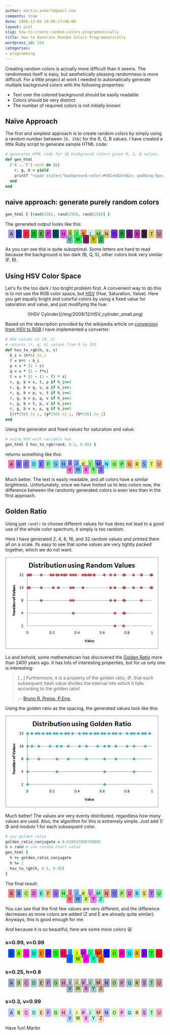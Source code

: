 ```yaml
---
author: martin.ankerl@gmail.com
comments: true
date: 2009-12-09 19:09:17+00:00
layout: post
slug: how-to-create-random-colors-programmatically
title: How to Generate Random Colors Programmatically
wordpress_id: 254
categories:
- programming
---
```


Creating random colors is actually more difficult than it seems. The randomness itself is easy, but aesthetically pleasing randomness is more difficult. For a little project at work I needed to automatically generate multiple background colors with the following properties:

* Text over the colored background should be easily readable
* Colors should be very distinct
* The number of required colors is not initially known

## Naïve Approach

The first and simplest approach is to create random colors by simply using a random number between `[0, 256[` for the R, G, B values. I have created a little Ruby script to generate sample HTML code:

```ruby
# generates HTML code for 26 background colors given R, G, B values.
def gen_html
  ('A'..'Z').each do |c|
    r, g, b = yield
    printf "<span style=\"background-color:#%02x%02x%02x; padding:5px; -moz-border-radius:3px; -webkit-border-radius:3px;\">#{c}</span> ", r, g, b
  end
end
```

## naive approach: generate purely random colors

```ruby
gen_html { [rand(256), rand(256), rand(256)] }
```

The generated output looks like this:

<p style="text-align:center;"><span style="background-color:#a69dd8; padding:5px; -moz-border-radius:3px; -webkit-border-radius:3px;">A</span> <span style="background-color:#0c35b0; padding:5px; -moz-border-radius:3px; -webkit-border-radius:3px;">B</span> <span style="background-color:#f82750; padding:5px; -moz-border-radius:3px; -webkit-border-radius:3px;">C</span> <span style="background-color:#0ebd31; padding:5px; -moz-border-radius:3px; -webkit-border-radius:3px;">D</span> <span style="background-color:#5fab4f; padding:5px; -moz-border-radius:3px; -webkit-border-radius:3px;">E</span> <span style="background-color:#c538cf; padding:5px; -moz-border-radius:3px; -webkit-border-radius:3px;">F</span> <span style="background-color:#014a59; padding:5px; -moz-border-radius:3px; -webkit-border-radius:3px;">G</span> <span style="background-color:#e14af8; padding:5px; -moz-border-radius:3px; -webkit-border-radius:3px;">H</span> <span style="background-color:#9fb730; padding:5px; -moz-border-radius:3px; -webkit-border-radius:3px;">I</span> <span style="background-color:#4bec60; padding:5px; -moz-border-radius:3px; -webkit-border-radius:3px;">J</span> <span style="background-color:#ef9345; padding:5px; -moz-border-radius:3px; -webkit-border-radius:3px;">K</span> <span style="background-color:#d2ece0; padding:5px; -moz-border-radius:3px; -webkit-border-radius:3px;">L</span> <span style="background-color:#9cda80; padding:5px; -moz-border-radius:3px; -webkit-border-radius:3px;">M</span> <span style="background-color:#dbc07c; padding:5px; -moz-border-radius:3px; -webkit-border-radius:3px;">N</span> <span style="background-color:#7328dd; padding:5px; -moz-border-radius:3px; -webkit-border-radius:3px;">O</span> <span style="background-color:#1e9942; padding:5px; -moz-border-radius:3px; -webkit-border-radius:3px;">P</span> <span style="background-color:#621b7b; padding:5px; -moz-border-radius:3px; -webkit-border-radius:3px;">Q</span> <span style="background-color:#c830b2; padding:5px; -moz-border-radius:3px; -webkit-border-radius:3px;">R</span> <span style="background-color:#362332; padding:5px; -moz-border-radius:3px; -webkit-border-radius:3px;">S</span> <span style="background-color:#e8c55d; padding:5px; -moz-border-radius:3px; -webkit-border-radius:3px;">T</span> <span style="background-color:#bd8787; padding:5px; -moz-border-radius:3px; -webkit-border-radius:3px;">U</span> <span style="background-color:#66c6a4; padding:5px; -moz-border-radius:3px; -webkit-border-radius:3px;">V</span> <span style="background-color:#21ec4b; padding:5px; -moz-border-radius:3px; -webkit-border-radius:3px;">W</span> <span style="background-color:#782364; padding:5px; -moz-border-radius:3px; -webkit-border-radius:3px;">X</span> <span style="background-color:#c3bf15; padding:5px; -moz-border-radius:3px; -webkit-border-radius:3px;">Y</span> <span style="background-color:#3db35a; padding:5px; -moz-border-radius:3px; -webkit-border-radius:3px;">Z</span>
</p>

As you can see this is quite suboptimal. Some letters are hard to read because the background is too dark (B, Q, S), other colors look very similar (F, R).

## Using HSV Color Space

Let's fix the too dark / too bright problem first. A convenient way to do this is to not use the RGB color space, but [HSV](http://en.wikipedia.org/wiki/HSL_and_HSV) (Hue, Saturation, Value). Here you get equally bright and colorful colors by using a fixed value for saturation and value, and just modifying the hue:

<center>
![HSV Cylinder](/img/2009/12/HSV_cylinder_small.png)
</center>

Based on the description provided by the wikipedia article on [conversion from HSV to RGB](http://en.wikipedia.org/wiki/HSL_and_HSV#Converting_to_RGB) I have implemented a converter:

```ruby
# HSV values in [0..1[
# returns [r, g, b] values from 0 to 255
def hsv_to_rgb(h, s, v)
  h_i = (h*6).to_i
  f = h*6 - h_i
  p = v * (1 - s)
  q = v * (1 - f*s)
  t = v * (1 - (1 - f) * s)
  r, g, b = v, t, p if h_i==0
  r, g, b = q, v, p if h_i==1
  r, g, b = p, v, t if h_i==2
  r, g, b = p, q, v if h_i==3
  r, g, b = t, p, v if h_i==4
  r, g, b = v, p, q if h_i==5
  [(r*256).to_i, (g*256).to_i, (b*256).to_i]
end
```

Using the generator and fixed values for saturation and value: 

```ruby
# using HSV with variable hue
gen_html { hsv_to_rgb(rand, 0.5, 0.95) }
```

returns something like this:

<center><span style="background-color:#f379ad; padding:5px; -moz-border-radius:3px; -webkit-border-radius:3px;">A</span> <span style="background-color:#7979f3; padding:5px; -moz-border-radius:3px; -webkit-border-radius:3px;">B</span> <span style="background-color:#9079f3; padding:5px; -moz-border-radius:3px; -webkit-border-radius:3px;">C</span> <span style="background-color:#79e5f3; padding:5px; -moz-border-radius:3px; -webkit-border-radius:3px;">D</span> <span style="background-color:#8979f3; padding:5px; -moz-border-radius:3px; -webkit-border-radius:3px;">E</span> <span style="background-color:#79f396; padding:5px; -moz-border-radius:3px; -webkit-border-radius:3px;">F</span> <span style="background-color:#79cff3; padding:5px; -moz-border-radius:3px; -webkit-border-radius:3px;">G</span> <span style="background-color:#79b1f3; padding:5px; -moz-border-radius:3px; -webkit-border-radius:3px;">H</span> <span style="background-color:#7979f3; padding:5px; -moz-border-radius:3px; -webkit-border-radius:3px;">I</span> <span style="background-color:#799ef3; padding:5px; -moz-border-radius:3px; -webkit-border-radius:3px;">J</span> <span style="background-color:#ecf379; padding:5px; -moz-border-radius:3px; -webkit-border-radius:3px;">K</span> <span style="background-color:#80f379; padding:5px; -moz-border-radius:3px; -webkit-border-radius:3px;">L</span> <span style="background-color:#797cf3; padding:5px; -moz-border-radius:3px; -webkit-border-radius:3px;">M</span> <span style="background-color:#79f3f0; padding:5px; -moz-border-radius:3px; -webkit-border-radius:3px;">N</span> <span style="background-color:#9af379; padding:5px; -moz-border-radius:3px; -webkit-border-radius:3px;">O</span> <span style="background-color:#79f37a; padding:5px; -moz-border-radius:3px; -webkit-border-radius:3px;">P</span> <span style="background-color:#f3ad79; padding:5px; -moz-border-radius:3px; -webkit-border-radius:3px;">Q</span> <span style="background-color:#f3e179; padding:5px; -moz-border-radius:3px; -webkit-border-radius:3px;">R</span> <span style="background-color:#79b9f3; padding:5px; -moz-border-radius:3px; -webkit-border-radius:3px;">S</span> <span style="background-color:#e8f379; padding:5px; -moz-border-radius:3px; -webkit-border-radius:3px;">T</span> <span style="background-color:#f3b379; padding:5px; -moz-border-radius:3px; -webkit-border-radius:3px;">U</span> <span style="background-color:#f379c9; padding:5px; -moz-border-radius:3px; -webkit-border-radius:3px;">V</span> <span style="background-color:#79b8f3; padding:5px; -moz-border-radius:3px; -webkit-border-radius:3px;">W</span> <span style="background-color:#f379dc; padding:5px; -moz-border-radius:3px; -webkit-border-radius:3px;">X</span> <span style="background-color:#79f37b; padding:5px; -moz-border-radius:3px; -webkit-border-radius:3px;">Y</span> <span style="background-color:#8e79f3; padding:5px; -moz-border-radius:3px; -webkit-border-radius:3px;">Z</span>
</center>

Much better. The text is easily readable, and all colors have a similar brightness. Unfortunately, since we have limited us to less colors now, the difference between the randomly generated colors is even less than in the first approach.


## Golden Ratio

Using just `rand()` to choose different values for hue does not lead to a good use of the whole color spectrum, it simply is too random.

Here I have generated 2, 4, 8, 16, and 32 random values and printed them all on a scale. Its easy to see that some values are very tightly packed together, which we do not want.

![random distribution](/img/2009/12/distribution-random.png)

Lo and behold, some mathematician has discovered the [Golden Ratio](http://en.wikipedia.org/wiki/Golden_ratio) more than 2400 years ago. It has lots of interesting properties, but for us only one is interesting:

> [...] Furthermore, it is a property of the golden ratio, <em>&Phi;</em>, that each subsequent hash value divides the interval into which it falls according to the golden ratio!
>
> -- [Bruno R. Preiss, P.Eng.](http://brpreiss.com/books/opus4/html/page214.html)

Using the golden ratio as the spacing, the generated values look like this:

![golden ratio distribution](/img/2009/12/distribution-goldenratio.png)

Much better! The values are very evenly distributed, regardless how many values are used. Also, the algorithm for this is extremely simple. Just add 1/&Phi; and modulo 1 for each subsequent color.

```ruby
# use golden ratio
golden_ratio_conjugate = 0.618033988749895
h = rand # use random start value
gen_html {
  h += golden_ratio_conjugate
  h %= 1
  hsv_to_rgb(h, 0.5, 0.95)
}
```

The final result:

<center><span style="background-color:#f37e79; padding:5px; -moz-border-radius:3px; -webkit-border-radius:3px;">A</span> <span style="background-color:#7998f3; padding:5px; -moz-border-radius:3px; -webkit-border-radius:3px;">B</span> <span style="background-color:#bbf379; padding:5px; -moz-border-radius:3px; -webkit-border-radius:3px;">C</span> <span style="background-color:#f379df; padding:5px; -moz-border-radius:3px; -webkit-border-radius:3px;">D</span> <span style="background-color:#79f3e3; padding:5px; -moz-border-radius:3px; -webkit-border-radius:3px;">E</span> <span style="background-color:#f3bf79; padding:5px; -moz-border-radius:3px; -webkit-border-radius:3px;">F</span> <span style="background-color:#9c79f3; padding:5px; -moz-border-radius:3px; -webkit-border-radius:3px;">G</span> <span style="background-color:#7af379; padding:5px; -moz-border-radius:3px; -webkit-border-radius:3px;">H</span> <span style="background-color:#f3799d; padding:5px; -moz-border-radius:3px; -webkit-border-radius:3px;">I</span> <span style="background-color:#79c1f3; padding:5px; -moz-border-radius:3px; -webkit-border-radius:3px;">J</span> <span style="background-color:#e4f379; padding:5px; -moz-border-radius:3px; -webkit-border-radius:3px;">K</span> <span style="background-color:#de79f3; padding:5px; -moz-border-radius:3px; -webkit-border-radius:3px;">L</span> <span style="background-color:#79f3ba; padding:5px; -moz-border-radius:3px; -webkit-border-radius:3px;">M</span> <span style="background-color:#f39779; padding:5px; -moz-border-radius:3px; -webkit-border-radius:3px;">N</span> <span style="background-color:#797ff3; padding:5px; -moz-border-radius:3px; -webkit-border-radius:3px;">O</span> <span style="background-color:#a2f379; padding:5px; -moz-border-radius:3px; -webkit-border-radius:3px;">P</span> <span style="background-color:#f379c6; padding:5px; -moz-border-radius:3px; -webkit-border-radius:3px;">Q</span> <span style="background-color:#79e9f3; padding:5px; -moz-border-radius:3px; -webkit-border-radius:3px;">R</span> <span style="background-color:#f3d979; padding:5px; -moz-border-radius:3px; -webkit-border-radius:3px;">S</span> <span style="background-color:#b579f3; padding:5px; -moz-border-radius:3px; -webkit-border-radius:3px;">T</span> <span style="background-color:#79f392; padding:5px; -moz-border-radius:3px; -webkit-border-radius:3px;">U</span> <span style="background-color:#f37984; padding:5px; -moz-border-radius:3px; -webkit-border-radius:3px;">V</span> <span style="background-color:#79a8f3; padding:5px; -moz-border-radius:3px; -webkit-border-radius:3px;">W</span> <span style="background-color:#cbf379; padding:5px; -moz-border-radius:3px; -webkit-border-radius:3px;">X</span> <span style="background-color:#f379ee; padding:5px; -moz-border-radius:3px; -webkit-border-radius:3px;">Y</span> <span style="background-color:#79f3d3; padding:5px; -moz-border-radius:3px; -webkit-border-radius:3px;">Z</span></center>

You can see that the first few values are very different, and the difference decreases as more colors are added (Z and E are already quite similar). Anyways, this is good enough for me.

And because it is so beautiful, here are some more colors :smiley:

### s=0.99, v=0.99

<center><span style="background-color:#024bfd; padding:5px; -moz-border-radius:3px; -webkit-border-radius:3px;">A</span> <span style="background-color:#94fd02; padding:5px; -moz-border-radius:3px; -webkit-border-radius:3px;">B</span> <span style="background-color:#fd02de; padding:5px; -moz-border-radius:3px; -webkit-border-radius:3px;">C</span> <span style="background-color:#02fdd3; padding:5px; -moz-border-radius:3px; -webkit-border-radius:3px;">D</span> <span style="background-color:#fd8a02; padding:5px; -moz-border-radius:3px; -webkit-border-radius:3px;">E</span> <span style="background-color:#4102fd; padding:5px; -moz-border-radius:3px; -webkit-border-radius:3px;">F</span> <span style="background-color:#0dfd02; padding:5px; -moz-border-radius:3px; -webkit-border-radius:3px;">G</span> <span style="background-color:#fd0256; padding:5px; -moz-border-radius:3px; -webkit-border-radius:3px;">H</span> <span style="background-color:#029ffd; padding:5px; -moz-border-radius:3px; -webkit-border-radius:3px;">I</span> <span style="background-color:#e8fd02; padding:5px; -moz-border-radius:3px; -webkit-border-radius:3px;">J</span> <span style="background-color:#c802fd; padding:5px; -moz-border-radius:3px; -webkit-border-radius:3px;">K</span> <span style="background-color:#02fd7f; padding:5px; -moz-border-radius:3px; -webkit-border-radius:3px;">L</span> <span style="background-color:#fd3602; padding:5px; -moz-border-radius:3px; -webkit-border-radius:3px;">M</span> <span style="background-color:#0217fd; padding:5px; -moz-border-radius:3px; -webkit-border-radius:3px;">N</span> <span style="background-color:#61fd02; padding:5px; -moz-border-radius:3px; -webkit-border-radius:3px;">O</span> <span style="background-color:#fd02aa; padding:5px; -moz-border-radius:3px; -webkit-border-radius:3px;">P</span> <span style="background-color:#02f3fd; padding:5px; -moz-border-radius:3px; -webkit-border-radius:3px;">Q</span> <span style="background-color:#fdbe02; padding:5px; -moz-border-radius:3px; -webkit-border-radius:3px;">R</span> <span style="background-color:#7402fd; padding:5px; -moz-border-radius:3px; -webkit-border-radius:3px;">S</span> <span style="background-color:#02fd2b; padding:5px; -moz-border-radius:3px; -webkit-border-radius:3px;">T</span> <span style="background-color:#fd0222; padding:5px; -moz-border-radius:3px; -webkit-border-radius:3px;">U</span> <span style="background-color:#026bfd; padding:5px; -moz-border-radius:3px; -webkit-border-radius:3px;">V</span> <span style="background-color:#b5fd02; padding:5px; -moz-border-radius:3px; -webkit-border-radius:3px;">W</span> <span style="background-color:#fc02fd; padding:5px; -moz-border-radius:3px; -webkit-border-radius:3px;">X</span> <span style="background-color:#02fdb3; padding:5px; -moz-border-radius:3px; -webkit-border-radius:3px;">Y</span> <span style="background-color:#fd6a02; padding:5px; -moz-border-radius:3px; -webkit-border-radius:3px;">Z</span>
</center>


### s=0.25, h=0.8

<center><span style="background-color:#99a8cc; padding:5px; -moz-border-radius:3px; -webkit-border-radius:3px;">A</span> <span style="background-color:#b7cc99; padding:5px; -moz-border-radius:3px; -webkit-border-radius:3px;">B</span> <span style="background-color:#cc99c6; padding:5px; -moz-border-radius:3px; -webkit-border-radius:3px;">C</span> <span style="background-color:#99ccc4; padding:5px; -moz-border-radius:3px; -webkit-border-radius:3px;">D</span> <span style="background-color:#ccb599; padding:5px; -moz-border-radius:3px; -webkit-border-radius:3px;">E</span> <span style="background-color:#a699cc; padding:5px; -moz-border-radius:3px; -webkit-border-radius:3px;">F</span> <span style="background-color:#9bcc99; padding:5px; -moz-border-radius:3px; -webkit-border-radius:3px;">G</span> <span style="background-color:#cc99aa; padding:5px; -moz-border-radius:3px; -webkit-border-radius:3px;">H</span> <span style="background-color:#99b9cc; padding:5px; -moz-border-radius:3px; -webkit-border-radius:3px;">I</span> <span style="background-color:#c8cc99; padding:5px; -moz-border-radius:3px; -webkit-border-radius:3px;">J</span> <span style="background-color:#c299cc; padding:5px; -moz-border-radius:3px; -webkit-border-radius:3px;">K</span> <span style="background-color:#99ccb3; padding:5px; -moz-border-radius:3px; -webkit-border-radius:3px;">L</span> <span style="background-color:#cca499; padding:5px; -moz-border-radius:3px; -webkit-border-radius:3px;">M</span> <span style="background-color:#999dcc; padding:5px; -moz-border-radius:3px; -webkit-border-radius:3px;">N</span> <span style="background-color:#accc99; padding:5px; -moz-border-radius:3px; -webkit-border-radius:3px;">O</span> <span style="background-color:#cc99bb; padding:5px; -moz-border-radius:3px; -webkit-border-radius:3px;">P</span> <span style="background-color:#99cacc; padding:5px; -moz-border-radius:3px; -webkit-border-radius:3px;">Q</span> <span style="background-color:#ccbf99; padding:5px; -moz-border-radius:3px; -webkit-border-radius:3px;">R</span> <span style="background-color:#b099cc; padding:5px; -moz-border-radius:3px; -webkit-border-radius:3px;">S</span> <span style="background-color:#99cca2; padding:5px; -moz-border-radius:3px; -webkit-border-radius:3px;">T</span> <span style="background-color:#cc99a0; padding:5px; -moz-border-radius:3px; -webkit-border-radius:3px;">U</span> <span style="background-color:#99afcc; padding:5px; -moz-border-radius:3px; -webkit-border-radius:3px;">V</span> <span style="background-color:#becc99; padding:5px; -moz-border-radius:3px; -webkit-border-radius:3px;">W</span> <span style="background-color:#cc99cc; padding:5px; -moz-border-radius:3px; -webkit-border-radius:3px;">X</span> <span style="background-color:#99ccbd; padding:5px; -moz-border-radius:3px; -webkit-border-radius:3px;">Y</span> <span style="background-color:#ccae99; padding:5px; -moz-border-radius:3px; -webkit-border-radius:3px;">Z</span></center>


### s=0.3, v=0.99

<center><span style="background-color:#b1c7fd; padding:5px; -moz-border-radius:3px; -webkit-border-radius:3px;">A</span> <span style="background-color:#ddfdb1; padding:5px; -moz-border-radius:3px; -webkit-border-radius:3px;">B</span> <span style="background-color:#fdb1f3; padding:5px; -moz-border-radius:3px; -webkit-border-radius:3px;">C</span> <span style="background-color:#b1fdf0; padding:5px; -moz-border-radius:3px; -webkit-border-radius:3px;">D</span> <span style="background-color:#fddab1; padding:5px; -moz-border-radius:3px; -webkit-border-radius:3px;">E</span> <span style="background-color:#c4b1fd; padding:5px; -moz-border-radius:3px; -webkit-border-radius:3px;">F</span> <span style="background-color:#b4fdb1; padding:5px; -moz-border-radius:3px; -webkit-border-radius:3px;">G</span> <span style="background-color:#fdb1ca; padding:5px; -moz-border-radius:3px; -webkit-border-radius:3px;">H</span> <span style="background-color:#b1e1fd; padding:5px; -moz-border-radius:3px; -webkit-border-radius:3px;">I</span> <span style="background-color:#f7fdb1; padding:5px; -moz-border-radius:3px; -webkit-border-radius:3px;">J</span> <span style="background-color:#edb1fd; padding:5px; -moz-border-radius:3px; -webkit-border-radius:3px;">K</span> <span style="background-color:#b1fdd7; padding:5px; -moz-border-radius:3px; -webkit-border-radius:3px;">L</span> <span style="background-color:#fdc1b1; padding:5px; -moz-border-radius:3px; -webkit-border-radius:3px;">M</span> <span style="background-color:#b1b7fd; padding:5px; -moz-border-radius:3px; -webkit-border-radius:3px;">N</span> <span style="background-color:#cefdb1; padding:5px; -moz-border-radius:3px; -webkit-border-radius:3px;">O</span> <span style="background-color:#fdb1e4; padding:5px; -moz-border-radius:3px; -webkit-border-radius:3px;">P</span> <span style="background-color:#b1fafd; padding:5px; -moz-border-radius:3px; -webkit-border-radius:3px;">Q</span> <span style="background-color:#fdeab1; padding:5px; -moz-border-radius:3px; -webkit-border-radius:3px;">R</span> <span style="background-color:#d4b1fd; padding:5px; -moz-border-radius:3px; -webkit-border-radius:3px;">S</span> <span style="background-color:#b1fdbd; padding:5px; -moz-border-radius:3px; -webkit-border-radius:3px;">T</span> <span style="background-color:#fdb1bb; padding:5px; -moz-border-radius:3px; -webkit-border-radius:3px;">U</span> <span style="background-color:#b1d1fd; padding:5px; -moz-border-radius:3px; -webkit-border-radius:3px;">V</span> <span style="background-color:#e7fdb1; padding:5px; -moz-border-radius:3px; -webkit-border-radius:3px;">W</span> <span style="background-color:#fdb1fd; padding:5px; -moz-border-radius:3px; -webkit-border-radius:3px;">X</span> <span style="background-color:#b1fde7; padding:5px; -moz-border-radius:3px; -webkit-border-radius:3px;">Y</span> <span style="background-color:#fdd0b1; padding:5px; -moz-border-radius:3px; -webkit-border-radius:3px;">Z</span></center>

Have fun!
Martin
